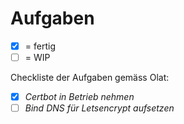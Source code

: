 # Aufgaben

- [x] = fertig
- [ ] = WIP

Checkliste der Aufgaben gemäss Olat:

- [x] *Certbot in Betrieb nehmen*
- [ ] *Bind DNS für Letsencrypt aufsetzen*
